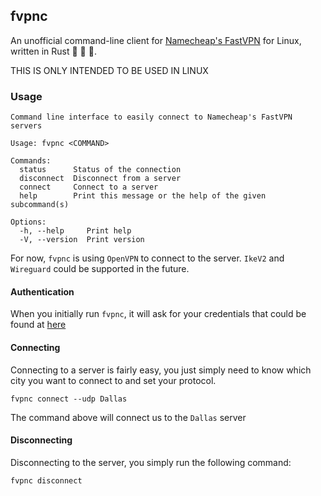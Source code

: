 ## fvpnc
An unofficial command-line client for [Namecheap's FastVPN](https://fastvpn.com/) for Linux, written in Rust 🦀 🦀 🦀.

THIS IS ONLY INTENDED TO BE USED IN LINUX

### Usage
```
Command line interface to easily connect to Namecheap's FastVPN servers

Usage: fvpnc <COMMAND>

Commands:
  status      Status of the connection
  disconnect  Disconnect from a server
  connect     Connect to a server
  help        Print this message or the help of the given subcommand(s)

Options:
  -h, --help     Print help
  -V, --version  Print version
```
For now, `fvpnc` is using `OpenVPN` to connect to the server. `IkeV2` and `Wireguard` could be supported in the future.

#### Authentication
When you initially run `fvpnc`, it will ask for your credentials that could be found at [here](https://account.fastvpn.com/)

#### Connecting
Connecting to a server is fairly easy, you just simply need to know which city you want to connect to and set your protocol.
```
fvpnc connect --udp Dallas
```
The command above will connect us to the `Dallas` server

#### Disconnecting
Disconnecting to the server, you simply run the following command:
```
fvpnc disconnect
```
